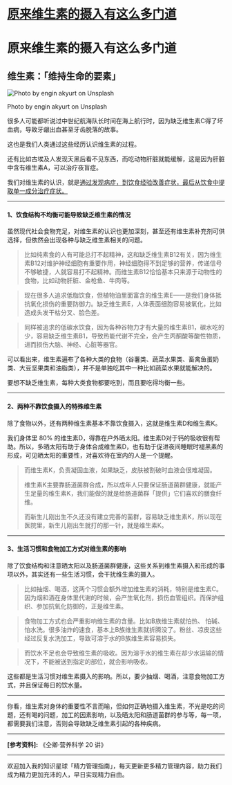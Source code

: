 # [原来维生素的摄入有这么多门道](https://github.com/nuanhuo17/HangDa-blog/issues/17)

# 原来维生素的摄入有这么多门道

## 维生素：「维持生命的要素」

![Photo by engin akyurt on Unsplash](https://nuanhuo17-1306497494.cos.ap-chongqing.myqcloud.com/img/Photo%20by%20engin%20akyurt%20on%20Unsplash.jpg)

Photo by engin akyurt on Unsplash

很多人可能都听说过中世纪航海队长时间在海上航行时，因为缺乏维生素C得了坏血病，导致牙龈出血甚至牙齿脱落的故事。

这也是我们人类通过这些经历认识维生素的过程。

还有比如古埃及人发现天黑后看不见东西，而吃动物肝脏就能缓解，这是因为肝脏中含有维生素A，可以治疗夜盲症。

我们对维生素的认识，就是<u>通过发现病症，到饮食经验改善症状，最后从饮食中提取单一成分治疗症状。</u>

---

#### 1、饮食结构不均衡可能导致缺乏维生素的情况

虽然现代社会食物充足，对维生素的认识也更加深刻，甚至还有维生素补充剂可供选择，但依然会出现各种与缺乏维生素相关的问题。

> 比如纯素食的人有可能总打不起精神，这和缺乏维生素B12有关，因为维生素B12对维护神经细胞有重要作用，神经细胞得不到足够的营养，传递信号不够敏捷，人就容易打不起精神。而维生素B12恰恰基本只来源于动物性的食物，比如动物肝脏、金枪鱼、牛肉等。

> 现在很多人追求低脂饮食，但植物油里面富含的维生素E——是我们身体抵抗氧化损伤的重要防御力。缺乏维生素E，人体表面细胞容易被氧化，比如造成头发干枯分叉、脸色差。

> 同样被追求的低碳水饮食，因为各种谷物力才有大量的维生素B1，碳水吃的少，容易缺乏维生素B1，导致热能代谢不完全，会产生丙酮酸等酸性物质，进而损伤大脑、神经、心脏等器官。

可以看出来，维生素遍布了各种大类的食物（谷薯类、蔬菜水果类、畜禽鱼蛋奶类、大豆坚果类和油脂类），并不是单独吃其中一种比如蔬菜水果就能解决的。

要想不缺乏维生素，每种大类食物都要吃到，而且要吃得均衡一些。

---

#### 2、两种不靠饮食摄入的特殊维生素

除了食物以外，还有两种维生素基本不靠饮食摄入，这就是维生素D和维生素K。

我们身体里 80% 的维生素D，得靠在户外晒太阳。维生素D对于钙的吸收很有帮助。所以，多晒太阳有助于身体合成维生素D，也有助于促进夜间睡眠时褪黑素的形成，可见晒太阳的重要性，对喜欢待在室内的人是一个提醒。

> 而维生素K，负责凝固血液，如果缺乏，皮肤被割破时血液会很难凝固。
>
> 维生素K主要靠肠道菌群合成，所以成年人只要保证肠道菌群健康，就能产生足量的维生素K，我们能做的就是给肠道菌群「提供」它们喜欢的膳食纤维。
>
> 而新生儿刚出生不久还没有建立完善的菌群，容易缺乏维生素K，所以现在医院里，新生儿刚出生就打的那一针，就是维生素K。

---

#### 3、生活习惯和食物加工方式对维生素的影响

除了饮食结构和注意晒太阳以及肠道菌群健康，这些关系到维生素摄入和形成的事项以外，其实还有一些生活习惯，会干扰维生素的摄入。

> 比如抽烟、喝酒，这两个习惯会额外增加维生素的消耗，特别是维生素C。因为烟和酒在身体里代谢的时候，会产生氧化剂，损伤血管组织。而保护组织、参加抗氧化防御的，正是维生素。

> 食物加工方式也会严重影响维生素的含量。比如B族维生素就怕热、 怕碱、怕水洗。很多油炸的速食，基本上B族维生素就折腾没了。粉丝、凉皮这些经过反复水洗加工，导致可溶于水的B族维生素容易损失。

> 而饮水不足也会导致维生素的吸收。因为溶于水的维生素在却少水运输的情况下，不能被送到指定的部位，就会影响吸收。

这些都是生活习惯对维生素摄入的影响。所以，要少抽烟、喝酒，注意食物加工方式，并且保证每日的饮水量。

---

你看，维生素对身体的重要性不言而喻，但如何正确地摄入维生素，不光是吃的问题，还有喝的问题，加工的因素影响，以及晒太阳和肠道菌群的参与等，每一项，都需要我们注意，否则会导致缺乏维生素引起的各种疾病。

---

**[参考资料]:** 《仝卿·营养科学 20 讲》

---

欢迎加入我的知识星球「精力管理指南」，每天更新更多精力管理内容，助力我们成为精力更加充沛的人，早日实现精力自由。